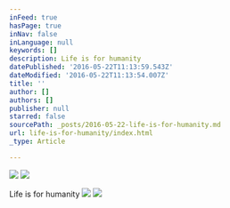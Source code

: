 ```yaml
---
inFeed: true
hasPage: true
inNav: false
inLanguage: null
keywords: []
description: Life is for humanity
datePublished: '2016-05-22T11:13:59.543Z'
dateModified: '2016-05-22T11:13:54.007Z'
title: ''
author: []
authors: []
publisher: null
starred: false
sourcePath: _posts/2016-05-22-life-is-for-humanity.md
url: life-is-for-humanity/index.html
_type: Article

---
```

![](https://the-grid-user-content.s3-us-west-2.amazonaws.com/5902d9b4-f9e7-425d-a4cf-ecb5c02defd3.jpg)
![](https://the-grid-user-content.s3-us-west-2.amazonaws.com/1475d23d-95c6-4077-b5bf-092646a68c7c.jpg)

Life is for humanity
![](https://the-grid-user-content.s3-us-west-2.amazonaws.com/adf4784e-5af1-46d7-a221-837d16858c8d.jpg)
![](https://the-grid-user-content.s3-us-west-2.amazonaws.com/68ec685c-f78d-4480-85d3-74ece5ba2099.jpg)